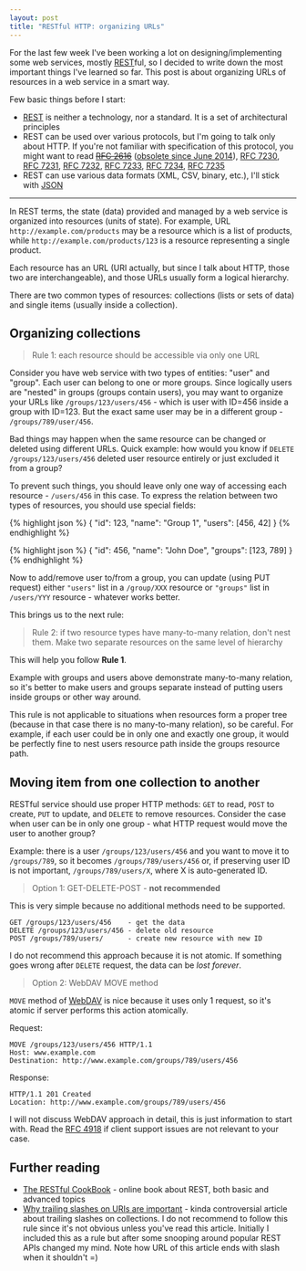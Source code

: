 ```yaml
---
layout: post
title: "RESTful HTTP: organizing URLs"
---
```


For the last few week I've been working a lot on designing/implementing some web services, mostly [REST][]ful, so I decided to write down the most important things I've learned so far. This post is about organizing URLs of resources in a web service in a smart way.

Few basic things before I start:

- [REST][] is neither a technology, nor a standard. It is a set of architectural principles
- REST can be used over various protocols, but I'm going to talk only about HTTP. If you're not familiar with specification of this protocol, you might want to read <del>[RFC 2616][]</del> ([obsolete since June 2014][rfc-2616-obsolete]), [RFC 7230][], [RFC 7231][], [RFC 7232][], [RFC 7233][], [RFC 7234][], [RFC 7235][]
- REST can use various data formats (XML, CSV, binary, etc.), I'll stick with [JSON][]

[REST]: https://en.wikipedia.org/wiki/Representational_state_transfer
[JSON]: http://json.org/
[RFC 2616]: http://tools.ietf.org/html/rfc2616
[rfc-2616-obsolete]: https://www.mnot.net/blog/2014/06/07/rfc2616_is_dead
[RFC 7230]: http://tools.ietf.org/html/rfc7230
[RFC 7231]: http://tools.ietf.org/html/rfc7231
[RFC 7232]: http://tools.ietf.org/html/rfc7232
[RFC 7233]: http://tools.ietf.org/html/rfc7233
[RFC 7234]: http://tools.ietf.org/html/rfc7234
[RFC 7235]: http://tools.ietf.org/html/rfc7235

----

In REST terms, the state (data) provided and managed by a web service is organized into resources (units of state). For example, URL `http://example.com/products` may be a resource which is a list of products, while `http://example.com/products/123` is a resource representing a single product.

Each resource has an URL (URI actually, but since I talk about HTTP, those two are interchangeable), and those URLs usually form a logical hierarchy.

There are two common types of resources: collections (lists or sets of data) and single items (usually inside a collection).

## Organizing collections

> Rule 1: each resource should be accessible via only one URL

Consider you have web service with two types of entities: "user" and "group". Each user can belong to one or more groups. Since logically users are "nested" in groups (groups contain users), you may want to organize your URLs like `/groups/123/users/456` - which is user with ID=456 inside a group with ID=123. But the exact same user may be in a different group - `/groups/789/user/456`.

Bad things may happen when the same resource can be changed or deleted using different URLs. Quick example: how would you know if `DELETE /groups/123/users/456` deleted user resource entirely or just excluded it from a group?

To prevent such things, you should leave only one way of accessing each resource - `/users/456` in this case. To express the relation between two types of resources, you should use special fields:

{% highlight json %}
{
    "id": 123,
    "name": "Group 1",
    "users": [456, 42]
}
{% endhighlight %}

{% highlight json %}
{
    "id": 456,
    "name": "John Doe",
    "groups": [123, 789]
}
{% endhighlight %}

Now to add/remove user to/from a group, you can update (using PUT request) either `"users"` list in a `/group/XXX` resource or `"groups"` list in `/users/YYY` resource - whatever works better.

This brings us to the next rule:

> Rule 2: if two resource types have many-to-many relation, don't nest them.
> Make two separate resources on the same level of hierarchy

This will help you follow **Rule 1**.

Example with groups and users above demonstrate many-to-many relation, so it's better to make users and groups separate instead of putting users inside groups or other way around.

This rule is not applicable to situations when resources form a proper tree (because in that case there is no many-to-many relation), so be careful. For example, if each user could be in only one and exactly one group, it would be perfectly fine to nest users resource path inside the groups resource path.

## Moving item from one collection to another

RESTful service should use proper HTTP methods: `GET` to read, `POST` to create, `PUT` to update, and `DELETE` to remove resources. Consider the case when user can be in only one group - what HTTP request would move the user to another group?

Example: there is a user `/groups/123/users/456` and you want to move it to `/groups/789`, so it becomes `/groups/789/users/456` or, if preserving user ID is not important, `/groups/789/users/X`, where X is auto-generated ID.

> Option 1: GET-DELETE-POST - **not recommended**

This is very simple because no additional methods need to be supported.

    GET /groups/123/users/456    - get the data
    DELETE /groups/123/users/456 - delete old resource
    POST /groups/789/users/      - create new resource with new ID

I do not recommend this approach because it is not atomic. If something goes wrong after `DELETE` request, the data can be *lost forever*.

> Option 2: WebDAV MOVE method

`MOVE` method of [WebDAV][] is nice because it uses only 1 request, so it's atomic if server performs this action atomically.

Request:

    MOVE /groups/123/users/456 HTTP/1.1
    Host: www.example.com
    Destination: http://www.example.com/groups/789/users/456

Response:

    HTTP/1.1 201 Created
    Location: http://www.example.com/groups/789/users/456

I will not discuss WebDAV approach in detail, this is just information to start with. Read the [RFC 4918][WebDAV] if client support issues are not relevant to your case.

[WebDAV]: http://tools.ietf.org/html/rfc4918

## Further reading

- [The RESTful CookBook](http://restcookbook.com/) - online book about REST, both basic and advanced topics
- [Why trailing slashes on URIs are important](http://cdivilly.wordpress.com/2014/03/11/why-trailing-slashes-on-uris-are-important/) - kinda controversial article about trailing slashes on collections. I do not recommend to follow this rule since it's not obvious unless you've read this article. Initially I included this as a rule but after some snooping around popular REST APIs changed my mind. Note how URL of this article ends with slash when it shouldn't =)